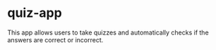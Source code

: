 # quiz-app
This app allows users to take quizzes and automatically checks if the answers are correct or incorrect.  
